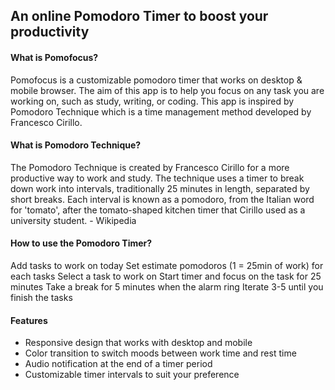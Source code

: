 ## An online Pomodoro Timer to boost your productivity
#### What is Pomofocus?
Pomofocus is a customizable pomodoro timer that works on desktop & mobile browser. The aim of this app is to help you focus on any task you are working on, such as study, writing, or coding. This app is inspired by Pomodoro Technique which is a time management method developed by Francesco Cirillo.

#### What is Pomodoro Technique?
The Pomodoro Technique is created by Francesco Cirillo for a more productive way to work and study. The technique uses a timer to break down work into intervals, traditionally 25 minutes in length, separated by short breaks. Each interval is known as a pomodoro, from the Italian word for 'tomato', after the tomato-shaped kitchen timer that Cirillo used as a university student. - Wikipedia

#### How to use the Pomodoro Timer?
Add tasks to work on today
Set estimate pomodoros (1 = 25min of work) for each tasks
Select a task to work on
Start timer and focus on the task for 25 minutes
Take a break for 5 minutes when the alarm ring
Iterate 3-5 until you finish the tasks
#### Features
 * Responsive design that works with desktop and mobile
 * Color transition to switch moods between work time and rest time
 * Audio notification at the end of a timer period
 * Customizable timer intervals to suit your preference

